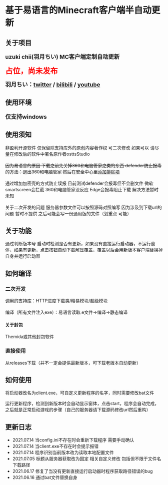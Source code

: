 # 基于易语言的Minecraft客户端半自动更新<br>

## 关于项目

<font size=4><strong>uzuki chii(羽月ちい)  MC客户端定制自动更新</font></strong>

<font size=5 color=red><strong>占位，尚未发布</font></strong>

<font size=4><strong>羽月ちい：[twitter](https://twitter.com/uzukichii) / [bilibili](https://live.bilibili.com/22870039) / [youtube](https://www.youtube.com/channel/UCJxPldVojkxP1lQZuPskJtg)</font></strong>

## 使用环境

<font size=4><strong>仅支持windows</font></strong>

## 使用须知

非盈利开源软件 仅保留除支持库外的原创内容著作权 可二次修改 如果可以 请尽量在修改后的软件中署名原作者osttsStudio<br><br>
<s>因为易语言的原因 下载之前先关掉360和电脑管家之类的东西 defender防止报毒的方法：退出360和电脑管家 然后在安全中心里[添加排除项](https://jingyan.baidu.com/article/b87fe19e22f8435219356840.html)</s><br><br>
通过增加加密壳的方式防止误报 目前测试defender会报毒但不会删文件 微软smartscreen会拦截 360和电脑管家没反应 Edge会报毒阻止下载 解决方法暂时未知<br><br>
关于二次开发的问题 服务器参数文件可以按照源码对照编写 因为涉及到下载url的问题 暂时不提供 之后可能会写一份通用版的文件（划重点 可能）

## 关于功能

通过判断版本号 启动时检测是否有更新，如果没有直接运行启动器，不运行窗体，如果有更新，点击按钮自动下载解压覆盖，覆盖以后会用新版本客户端替换掉自身并运行启动器

## 如何编译

### 二次开发

调用的支持库：HTTP进度下载类/精易模块/超级模块<br><br>
编译（所有文件注入exe）：易语言读取.e文件->编译->静态编译

#### 关于封包

Themida或其他封包软件

### 直接使用

从releases下载（并不一定会提供最新版本，可下载老版本自动更新）

## 如何使用

将启动器改名为client.exe，可自定义更新程序的名字，同时需要修改bat文件<br>

运行更新程序，检测到新版本时会自动显示窗体，点击start，程序会自动完成，之后就是正常启动游戏的步骤（自己的服务器请下载源码修改url然后重构）

## 更新日志

- 2021.07.14 当config.ini不存在时会重新下载程序 需要手动确认
- 2021.07.14 当client.exe不存在时会提示报错
- 2021.07.14 程序识别当前版本改为读取本地配置文件
- 2021.07.05 标题从服务器获取改为固定 相关自定义修改 包括但不限于文件名 下载路径
- 2021.06.17 修复了当没有更新直接运行启动器时程序获取路径错误的bug
- 2021.06.16 通过bat文件替换自身